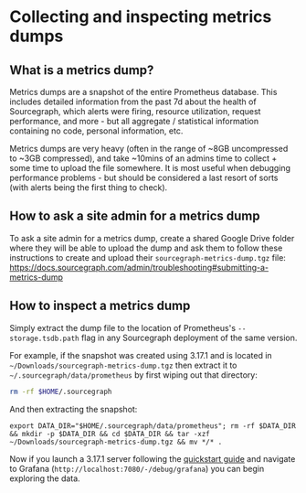 # Collecting and inspecting metrics dumps

## What is a metrics dump?

Metrics dumps are a snapshot of the entire Prometheus database. This includes detailed information from the past 7d about the health of Sourcegraph, which alerts were firing, resource utilization, request performance, and more - but all aggregate / statistical information containing no code, personal information, etc.

Metrics dumps are very heavy (often in the range of ~8GB uncompressed to ~3GB compressed), and take ~10mins of an admins time to collect + some time to upload the file somewhere. It is most useful when debugging performance problems - but should be considered a last resort of sorts (with alerts being the first thing to check).

## How to ask a site admin for a metrics dump

To ask a site admin for a metrics dump, create a shared Google Drive folder where they will be able to upload the dump and ask them to follow these instructions to create and upload their `sourcegraph-metrics-dump.tgz` file: https://docs.sourcegraph.com/admin/troubleshooting#submitting-a-metrics-dump

## How to inspect a metrics dump

Simply extract the dump file to the location of Prometheus's `--storage.tsdb.path` flag in any Sourcegraph deployment of the same version.

For example, if the snapshot was created using 3.17.1 and is located in `~/Downloads/sourcegraph-metrics-dump.tgz` then extract it to `~/.sourcegraph/data/prometheus` by first wiping out that directory:

```sh
rm -rf $HOME/.sourcegraph
```

And then extracting the snapshot:

```
export DATA_DIR="$HOME/.sourcegraph/data/prometheus"; rm -rf $DATA_DIR && mkdir -p $DATA_DIR && cd $DATA_DIR && tar -xzf ~/Downloads/sourcegraph-metrics-dump.tgz && mv */* .
```

Now if you launch a 3.17.1 server following the [quickstart guide](https://docs.sourcegraph.com/) and navigate to Grafana (`http://localhost:7080/-/debug/grafana`) you can begin exploring the data.
